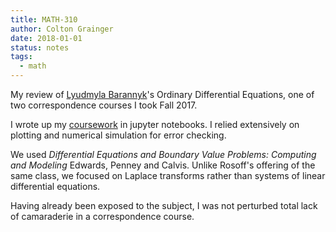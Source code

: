 ```yaml
---
title: MATH-310 
author: Colton Grainger
date: 2018-01-01
status: notes 
tags:
  - math
---
```


My review of [Lyudmyla Barannyk](https://web.archive.org/web/20160609171655/http://www.webpages.uidaho.edu:80/~barannyk/Teaching/Math310.html)'s Ordinary Differential Equations, one of two correspondence courses I took Fall 2017.

I wrote up my [coursework](https://nbviewer.jupyter.org/github/coltongrainger/notebooks/tree/master/odes/) in jupyter notebooks. I relied extensively on plotting and numerical simulation for error checking.

We used *Differential Equations and Boundary Value Problems: Computing and Modeling* Edwards, Penney and Calvis. Unlike Rosoff's offering of the same class, we focused on Laplace transforms rather than systems of linear differential equations.

Having already been exposed to the subject, I was not perturbed total lack of camaraderie in a correspondence course.
